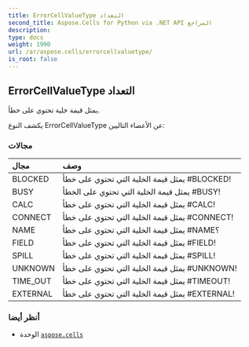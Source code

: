 ```yaml
---
title: ErrorCellValueType التعداد
second_title: Aspose.Cells for Python via .NET API المراجع
description:
type: docs
weight: 1990
url: /ar/aspose.cells/errorcellvaluetype/
is_root: false
---
```

##  ErrorCellValueType التعداد
يمثل قيمة خلية تحتوي على خطأ.



يكشف النوع ErrorCellValueType عن الأعضاء التاليين:

###  مجالات
| مجال| وصف|
| :- | :- |
| BLOCKED | يمثل قيمة الخلية التي تحتوي على خطأ #BLOCKED!|
| BUSY |يمثل قيمة الخلية التي تحتوي على الخطأ #BUSY!|
| CALC | يمثل قيمة الخلية التي تحتوي على خطأ #CALC!|
| CONNECT | يمثل قيمة الخلية التي تحتوي على خطأ #CONNECT!|
| NAME | يمثل قيمة الخلية التي تحتوي على خطأ #NAME؟|
| FIELD | يمثل قيمة الخلية التي تحتوي على خطأ #FIELD!|
| SPILL | يمثل قيمة الخلية التي تحتوي على خطأ #SPILL!|
| UNKNOWN | يمثل قيمة الخلية التي تحتوي على خطأ #UNKNOWN!|
| TIME_OUT | يمثل قيمة الخلية التي تحتوي على خطأ #TIMEOUT!|
| EXTERNAL | يمثل قيمة الخلية التي تحتوي على خطأ #EXTERNAL!|



###  أنظر أيضا
* الوحدة [`aspose.cells`](..)
